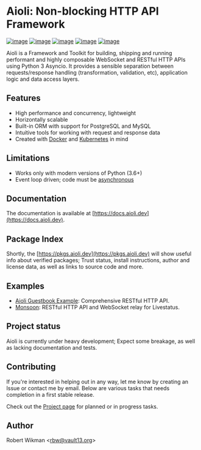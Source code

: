 Aioli: Non-blocking HTTP API Framework
=== 

[![image](https://img.shields.io/github/license/rbw/aioli.svg?style=flat-square)](https://raw.githubusercontent.com/rbw/aioli/master/LICENSE)
[![image](https://img.shields.io/pypi/v/aioli.svg?style=flat-square)](https://pypi.org/project/aioli)
[![image](https://img.shields.io/travis/rbw/aioli.svg?style=flat-square)](https://travis-ci.org/rbw/aioli)
[![image](https://img.shields.io/codecov/c/github/rbw/aioli.svg?style=flat-square)](https://codecov.io/gh/rbw/aioli)
[![image](https://img.shields.io/pypi/pyversions/aioli.svg?style=flat-square)](https://pypi.org/project/aioli/)

Aioli is a Framework and Toolkit for building, shipping and running performant and highly composable WebSocket and RESTful HTTP APIs using Python 3 Asyncio. 
It provides a sensible separation between requests/response handling (transformation, validation, etc), application logic and data access layers.

Features
---

- High performance and concurrency, lightweight
- Horizontally scalable
- Built-in ORM with support for PostgreSQL and MySQL
- Intuitive tools for working with request and response data
- Created with [Docker](https://www.docker.com) and [Kubernetes](https://kubernetes.io) in mind

Limitations
---

- Works only with modern versions of Python (3.6+)
- Event loop driven; code must be [asynchronous](https://docs.python.org/3/library/asyncio.html)


Documentation
---

The documentation is available at [https://docs.aioli.dev](https://docs.aioli.dev). 


Package Index
--

Shortly, the [https://pkgs.aioli.dev](https://pkgs.aioli.dev) will show useful info about verified packages; Trust status,
install instructions, author and license data, as well as links to source code and more.


Examples
---

- [Aioli Guestbook Example](https://github.com/rbw/aioli-example-guestbook): Comprehensive RESTful HTTP API.
- [Monsoon](https://github.com/rbw/monsoon): RESTful HTTP API and WebSocket relay for Livestatus.


Project status
---

Aioli is currently under heavy development; Expect some breakage, as well as lacking documentation and tests.


Contributing
---

If you're interested in helping out in any way, let me know by creating an Issue or contact me by email.
Below are various tasks that needs completion in a first stable release. 

Check out the [Project page](https://github.com/rbw/aioli/projects/2) for planned or in progress tasks.

Author
---
Robert Wikman \<rbw@vault13.org\>
